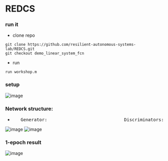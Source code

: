 # REDCS

### run it
- clone repo
```
git clone https://github.com/resilient-autonomous-systems-lab/REDCS.git
git checkout demo_linear_system_fcn
```
- run
```
run workshop.m
```

### setup
![image](https://user-images.githubusercontent.com/36635562/188035031-b889ba67-fa8a-4f84-b2ef-fc90eb816e91.png)

### Network structure:

- <pre>   Generator:                             Discriminators: </pre>

![image](https://user-images.githubusercontent.com/36635562/188036096-1432e169-0a83-4c11-953f-3bd1e60e08ad.png)
![image](https://user-images.githubusercontent.com/36635562/188036418-61bdae74-5376-4c5b-a9d7-7ce7d694c5f0.png)




### 1-epoch result
![image](https://user-images.githubusercontent.com/72170474/188003655-f761385c-749d-4eb0-9894-04c39ab5c3d2.png)
